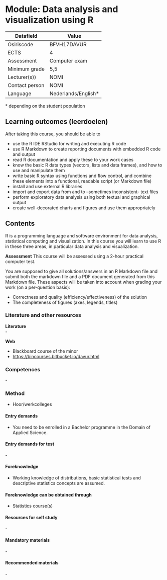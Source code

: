# Module: Data analysis and visualization using R

| Datafield  | Value |
| ------------- | ------------- |
| Osiriscode  | BFVH17DAVUR  |
| ECTS  | 4 |
| Assessment  | Computer exam |
| Minimum grade  | 5,5 |
| Lecturer(s))  | NOMI |
| Contact person  | NOMI |
| Language  | Nederlands/English* |
\* depending on the student population

## Learning outcomes (leerdoelen)

After taking this course, you should be able to

- use the R IDE RStudio for writing and executing R code
- use R Markdown to create reporting documents with embedded R code and output
- read R documentation and apply these to your work cases
- know the basic R data types (vectors, lists and data frames), and how to use and manipulate them
- write basic R syntax using functions and flow control, and combine these elements into a functional, readable script (or Markdown file)
- install and use external R libraries
- import and export data from and to –sometimes inconsistent- text files
- perform exploratory data analysis using both textual and graphical output
- create well-decorated charts and figures and use them appropriately

## Contents

R is a programming language and software environment for data analysis, statistical computing and visualization. In this course you will learn to use R in these three areas, in particular data analysis and visualization. 

**Assessment**
This course will be assessed using a 2-hour practical computer test. 

You are supposed to give all solutions/answers in an R Markdown file and submit both the markdown file and a PDF document generated from this Markdown file. These aspects will be taken into account when grading your work (on a per-question basis):
- Correctness and quality (efficiency/effectiveness) of the solution
- The completeness of figures (axes, legends, titles)


### Literature and other resources

**Literature**  
\-

**Web**
- Blackboard course of the minor
- https://bincourses.bitbucket.io/davur.html

### Competences
\- 

### Method  
- Hoor/werkcolleges

#### Entry demands 
- You need to be enrolled in a Bachelor programme in the Domain of Applied Science. 

#### Entry demands for test
\- 

#### Foreknowledge
- Working knowledge of distributions, basic statistical tests and descriptive statistics concepts are assumed.

#### Foreknowledge can be obtained through
- Statistics course(s)

#### Resources for self study
\-

#### Mandatory materials
\-

#### Recommended materials
\-


